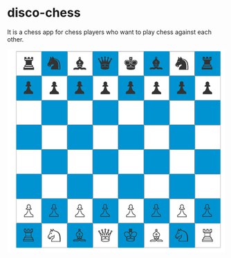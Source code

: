 # disco-chess

It is a chess app for chess players who want to play chess against each other.

![Alt text](/images/chess-board.png?raw=true "Title")
